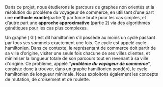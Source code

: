 Dans ce projet, nous étudierons le parcours de graphes non orientés et la résolution du problème du voyageur de commerce, en utilisant d’une part une **méthode exacte**(partie 1) par force brute pour les cas simples, et d’autre part une **approche approximative** (partie 2) via des algorithmes génétiques pour les cas plus complexes.

Un graphe \( G \) est dit hamiltonien s'il possède au moins un cycle passant par tous ses sommets exactement une fois. Ce cycle est appelé cycle hamiltonien. Dans ce contexte, le représentant de commerce doit partir de sa ville d’origine, visiter une seule fois chacune de ses villes clientes, et minimiser la longueur totale de son parcours tout en revenant à sa ville d'origine. Ce problème, appelé ***"problème du voyageur de commerce"***, consiste donc à trouver, dans un graphe hamiltonien pondéré, le cycle hamiltonien de longueur minimale.
Nous exploitons également les concepts de mutation, de croisement et de roulette.
